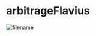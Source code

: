 # arbitrageFlavius
![filename](https://user-images.githubusercontent.com/83061705/225855876-3398138d-921c-41f6-a433-356034400617.png)

